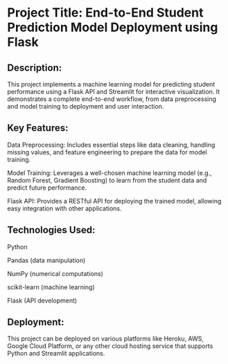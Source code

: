 # Project Title: End-to-End Student Prediction Model Deployment using Flask 

## Description:

This project implements a machine learning model for predicting student performance using a Flask API and Streamlit for interactive visualization. It demonstrates a complete end-to-end workflow, from data preprocessing and model training to deployment and user interaction.

## Key Features:

Data Preprocessing: Includes essential steps like data cleaning, handling missing values, and feature engineering to prepare the data for model training.

Model Training: Leverages a well-chosen machine learning model (e.g., Random Forest, Gradient Boosting) to learn from the student data and predict future performance.

Flask API: Provides a RESTful API for deploying the trained model, allowing easy integration with other applications.

## Technologies Used:

Python 

Pandas (data manipulation)

NumPy (numerical computations)

scikit-learn (machine learning)

Flask (API development)

## Deployment:

This project can be deployed on various platforms like Heroku, AWS, Google Cloud Platform, or any other cloud hosting service that supports Python and Streamlit applications.

